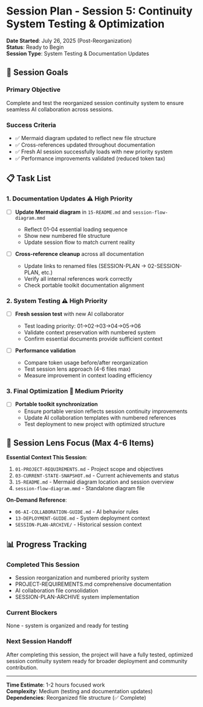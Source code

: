 # Session Plan - Session 5: Continuity System Testing & Optimization

**Date Started**: July 26, 2025 (Post-Reorganization)  
**Status**: Ready to Begin  
**Session Type**: System Testing & Documentation Updates

## 🎯 **Session Goals**

### **Primary Objective**
Complete and test the reorganized session continuity system to ensure seamless AI collaboration across sessions.

### **Success Criteria**
- ✅ Mermaid diagram updated to reflect new file structure
- ✅ Cross-references updated throughout documentation  
- ✅ Fresh AI session successfully loads with new priority system
- ✅ Performance improvements validated (reduced token tax)

## 📋 **Task List**

### **1. Documentation Updates** ⚠ High Priority
- [ ] **Update Mermaid diagram** in `15-README.md` and `session-flow-diagram.mmd`
  - Reflect 01-04 essential loading sequence
  - Show new numbered file structure
  - Update session flow to match current reality

- [ ] **Cross-reference cleanup** across all documentation
  - Update links to renamed files (SESSION-PLAN → 02-SESSION-PLAN, etc.)
  - Verify all internal references work correctly
  - Check portable toolkit documentation alignment

### **2. System Testing** ⚠ High Priority  
- [ ] **Fresh session test** with new AI collaborator
  - Test loading priority: 01→02→03→04→05→06
  - Validate context preservation with numbered system
  - Confirm essential documents provide sufficient context

- [ ] **Performance validation**
  - Compare token usage before/after reorganization
  - Test session lens approach (4-6 files max)
  - Measure improvement in context loading efficiency

### **3. Final Optimization** 🔧 Medium Priority
- [ ] **Portable toolkit synchronization**
  - Ensure portable version reflects session continuity improvements
  - Update AI collaboration templates with numbered references
  - Test deployment to new project with optimized structure

## 🎯 **Session Lens Focus** (Max 4-6 Items)

**Essential Context This Session**:
1. `01-PROJECT-REQUIREMENTS.md` - Project scope and objectives
2. `03-CURRENT-STATE-SNAPSHOT.md` - Current achievements and status  
3. `15-README.md` - Mermaid diagram location and session overview
4. `session-flow-diagram.mmd` - Standalone diagram file

**On-Demand Reference**:
- `06-AI-COLLABORATION-GUIDE.md` - AI behavior rules
- `13-DEPLOYMENT-GUIDE.md` - System deployment context
- `SESSION-PLAN-ARCHIVE/` - Historical session context

## 📊 **Progress Tracking**

### **Completed This Session**
- Session reorganization and numbered priority system
- PROJECT-REQUIREMENTS.md comprehensive documentation  
- AI collaboration file consolidation
- SESSION-PLAN-ARCHIVE system implementation

### **Current Blockers**
None - system is organized and ready for testing

### **Next Session Handoff**
After completing this session, the project will have a fully tested, optimized session continuity system ready for broader deployment and community contribution.

---

**Time Estimate**: 1-2 hours focused work  
**Complexity**: Medium (testing and documentation updates)  
**Dependencies**: Reorganized file structure (✅ Complete) 